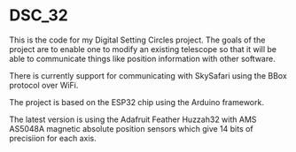# DSC_32

This is the code for my Digital Setting Circles project.  The goals of the project are to enable one to modify an existing telescope so that it will be able to communicate things like position information with other software.

There is currently support for communicating with SkySafari using the BBox protocol over WiFi.

The project is based on the ESP32 chip using the Arduino framework.

The latest version is using the Adafruit Feather Huzzah32 with AMS AS5048A magnetic absolute position sensors which give 14 bits of precisiion for each axis.

